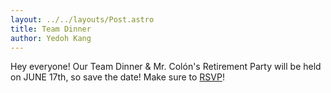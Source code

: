 ```yaml
---
layout: ../../layouts/Post.astro
title: Team Dinner
author: Yedoh Kang
---
```

Hey everyone!
Our Team Dinner & Mr. Colón's Retirement Party will be held on JUNE 17th, so save the date!
Make sure to [RSVP](https://www.eventbrite.com/e/17th-annual-team-dinner-mr-colons-retirement-party-tickets-35058882060?utm-medium=discovery&utm-campaign=social&utm-content=attendeeshare&aff=escb&utm-source=cp&utm-term=listing)!
